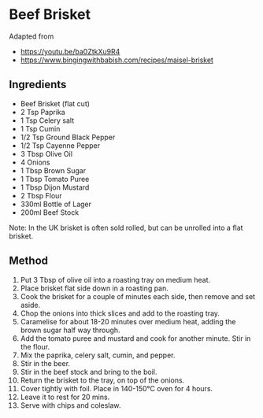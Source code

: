 # Beef Brisket

Adapted from 

- https://youtu.be/ba0ZtkXu9R4 
- https://www.bingingwithbabish.com/recipes/maisel-brisket

## Ingredients

- Beef Brisket (flat cut)
- 2 Tsp Paprika
- 1 Tsp Celery salt
- 1 Tsp Cumin
- 1/2 Tsp Ground Black Pepper
- 1/2 Tsp Cayenne Pepper
- 3 Tbsp Olive Oil
- 4 Onions
- 1 Tbsp Brown Sugar
- 1 Tbsp Tomato Puree
- 1 Tbsp Dijon Mustard
- 2 Tbsp Flour
- 330ml Bottle of Lager
- 200ml Beef Stock

Note: In the UK brisket is often sold rolled, but can be unrolled into a flat brisket. 

## Method

1. Put 3 Tbsp of olive oil into a roasting tray on medium heat.
2. Place brisket flat side down in a roasting pan. 
3. Cook the brisket for a couple of minutes each side, then remove and set aside.
4. Chop the onions into thick slices and add to the roasting tray.
5. Caramelise for about 18-20 minutes over medium heat, adding the brown sugar half way through.
6. Add the tomato puree and mustard and cook for another minute. Stir in the flour.
7. Mix the paprika, celery salt, cumin, and pepper.
8. Stir in the beer.
9. Stir in the beef stock and bring to the boil.
10. Return the brisket to the tray, on top of the onions.
11. Cover tightly with foil. Place in 140-150°C oven for 4 hours.
12. Leave it to rest for 20 mins.
13. Serve with chips and coleslaw.
